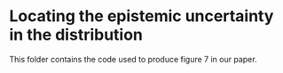 # Locating the epistemic uncertainty in the distribution

This folder contains the code used to produce figure 7 in our paper. 
